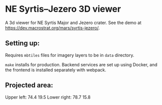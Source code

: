 # NE Syrtis–Jezero 3D viewer

A 3d viewer for NE Syrtis Major and Jezero crater.
See the demo at https://dev.macrostrat.org/mars/syrtis-jezero/.

## Setting up:

Requires `mbtiles` files for imagery layers to be in `data` directory.

`make` installs for production. Backend services are set up using Docker, and the frontend is installed separately with webpack.

## Projected area:

Upper left: 74.4 19.5
Lower right: 78.7 15.8
